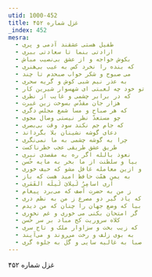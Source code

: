 ```yaml
---
utid: 1000-452
title: غزل شماره ۴۵۲
_index: 452
mesra:
  - طفیل هستی عشقند آدمی و پری
  - ارادتی بنما تا سعادتی ببری
  - بکوش خواجه و از عشق بی‌نصیب مباش
  - که بنده را نخرد کس به عیب بی‌هنری
  - می صبوح و شکر خواب صبحدم تا چند
  - به عذر نیم شبی کوش و گریه سحری
  - تو خود چه لعبتی ای شهسوار شیرین کار
  - که در برابر چشمی و غایب از نظری
  - هزار جان مقدّس بسوخت زین غیرت
  - که هر صباح و مسا شمع مجلس دگری
  - چو مستعدّ نظر نیستی وصال مجوی
  - که جام جم نکند سود وقت بی‌بصری
  - دعای گوشه نشینان بلا بگرداند
  - چرا به گوشه چشمی به ما نمی‌نگری
  - طریق عشق طریقی عجب خطرناکست
  - نعوذ بالله اگر ره به مقصدی نبری
  - بیا و سلطنت از ما بخر به مایه حُسن
  - و ازین معامله غافل مشو که حیف خوری
  - به یمن همّت حافظ امید هست که باز
  - اَری اسامِرُ لَیلایَ لَیلَه القَمَری
  - ز من به حضرت آصف که می‌برد پیغام
  - که یاد گیر دو مصرع ز من به نظم دری
  - بیا که وضع جهان را چنان که من دیدم
  - گر امتحان بکنی می خوری و غم نخوری
  - کلاه سروریت کج مباد بر سر حُسن
  - که زیب بخت و سزاوار ملک و تاج سری
  - به بوی زلف و رخت می‌روند و می‌آیند
  - صبا به غالیه سایی و گل به جلوه گری
---
```

غزل شماره ۴۵۲
